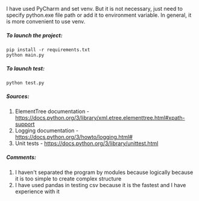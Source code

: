 
I have used PyCharm and set venv. But it is not necessary, just need
to specify python.exe file path or add it to environment variable. In
general, it is more convenient to use venv.

##### To launch the project:

`pip install -r requirements.txt`<br>
`python main.py`

##### To launch test:

`python test.py`

##### Sources:
1. ElementTree documentation - https://docs.python.org/3/library/xml.etree.elementtree.html#xpath-support
2. Logging documentation - https://docs.python.org/3/howto/logging.html#
3. Unit tests - https://docs.python.org/3/library/unittest.html


##### Comments:
1. I haven't separated the program by modules because logically because it is too simple
to create complex structure
2. I have used pandas in testing csv because it is the fastest and I have experience
with it
